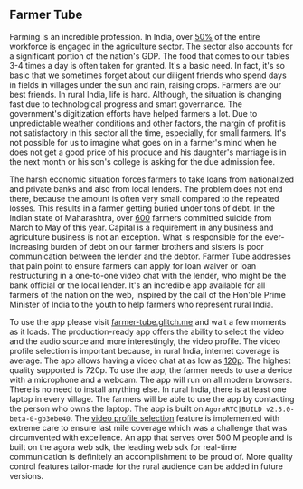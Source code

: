 ## Farmer Tube
Farming is an incredible profession. In India, over [50%](https://www.financialexpress.com/budget/india-economic-survey-2018-for-farmers-agriculture-gdp-msp/1034266/) of the entire workforce is engaged in the agriculture sector. The sector also accounts for a significant portion of the nation's GDP. The food that comes to our tables 3-4 times a day is often taken for granted. It's a basic need. In fact, it's so basic that we sometimes forget about our diligent friends who spend days in fields in villages under the sun and rain, raising crops. Farmers are our best friends. In rural India, life is hard. Although, the situation is changing fast due to technological progress and smart governance. The government's digitization efforts have helped farmers a lot. Due to unpredictable weather conditions and other factors, the margin of profit is not satisfactory in this sector all the time, especially, for small farmers. It's not possible for us to imagine what goes on in a farmer's mind when he does not get a good price of his produce and his daughter's marriage is in the next month or his son's college is asking for the due admission fee. 

The harsh economic situation forces farmers to take loans from nationalized and private banks and also from local lenders. The problem does not end there, because the amount is often very small compared to the repeated losses. This results in a farmer getting buried under tons of debt. In the Indian state of Maharashtra, over [600](https://www.firstpost.com/india/over-600-farmers-in-maharashtra-committed-suicide-from-march-to-may-in-2018-due-to-crop-failure-debt-says-state-govt-4741311.html) farmers committed suicide from March to May of this year. Capital is a requirement in any business and agriculture business is not an exception. What is responsible for the ever-increasing burden of debt on our farmer brothers and sisters is poor communication between the lender and the debtor. Farmer Tube addresses that pain point to ensure farmers can apply for loan waiver or loan restructuring in a one-to-one video chat with the lender, who might be the bank official or the local lender. It's an incredible app available for all farmers of the nation on the web, inspired by the call of the Hon'ble Prime Minister of India to the youth to help farmers who represent rural India. 
 
To use the app please visit [farmer-tube.glitch.me](https://farmer-tube.glitch.me/) and wait a few moments as it loads. The production-ready app offers the ability to select the video and the audio source and more interestingly, the video profile. The video profile selection is important because, in rural India, internet coverage is average. The app allows having a video chat at as low as [120p](https://docs.agora.io/en/Interactive%20Broadcast/seventeen_web?platform=Web). The highest quality supported is 720p. To use the app, the farmer needs to use a device with a microphone and a webcam. The app will run on all modern browsers. There is no need to install anything else. In rural India, there is at least one laptop in every village. The farmers will be able to use the app by contacting the person who owns the laptop. The app is built on `AgoraRTC|BUILD v2.5.0-beta-0-gb3ebe40`. The [video profile selection](https://docs.agora.io/en/Interactive%20Broadcast/videoProfile_web) feature is implemented with extreme care to ensure last mile coverage which was a challenge that was circumvented with excellence. An app that serves over 500 M people and is built on the agora web sdk, the leading web sdk for real-time communication is definitely an accomplishment to be proud of. More quality control features tailor-made for the rural audience can be added in future versions. 
